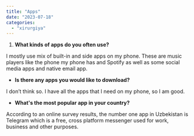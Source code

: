 ```yaml
---
title: "Apps"
date: "2023-07-18"
categories: 
  - "xirurgiya"
---
```


1. **What kinds of apps do you often use?**

I mostly use mix of built-in and side apps on my phone. These are music players like the phone my phone has and Spotify as well as some social media apps and native email app.

- **Is there any apps you would like to download?**

I don’t think so. I have all the apps that I need on my phone, so I am good.

- **What's the most popular app in your country?**

According to an online survey results, the number one app in Uzbekistan is Telegram which is a free, cross platform messenger used for work, business and other purposes.
